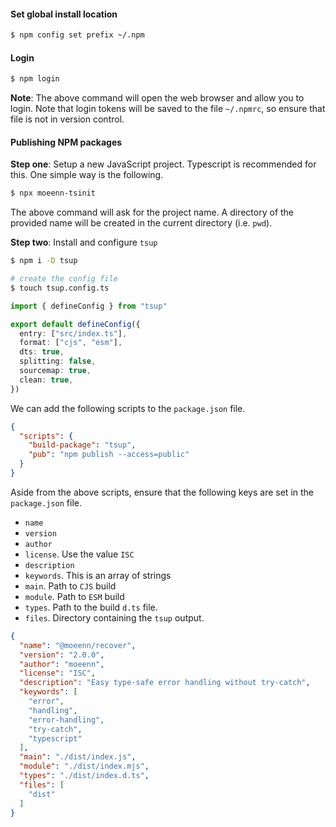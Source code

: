 
#### Set global install location

```bash
$ npm config set prefix ~/.npm
```


#### Login

```bash
$ npm login
```

**Note**: The above command will open the web browser and allow you to login. Note that login tokens will be saved to the file `~/.npmrc`, so ensure that file is not in version control.


#### Publishing NPM packages

**Step one**: Setup a new JavaScript project. Typescript is recommended for this. One simple way is the following.

```bash
$ npx moeenn-tsinit
```

The above command will ask for the project name. A directory of the provided name will be created in the current directory (i.e. `pwd`).

**Step two**: Install and configure `tsup`

```bash
$ npm i -D tsup

# create the config file
$ touch tsup.config.ts
```

```ts
import { defineConfig } from "tsup"

export default defineConfig({
  entry: ["src/index.ts"],
  format: ["cjs", "esm"],
  dts: true,
  splitting: false,
  sourcemap: true,
  clean: true,
})
```

We can add the following scripts to the `package.json` file.

```json
{
  "scripts": {
    "build-package": "tsup",
	"pub": "npm publish --access=public"
  }
}
```

Aside from the above scripts, ensure that the following keys are set in the `package.json` file.

- `name`
- `version`
- `author`
- `license`. Use the value `ISC`
- `description`
- `keywords`. This is an array of strings
- `main`. Path to `CJS` build
- `module`. Path to `ESM` build
- `types`. Path to the build `d.ts` file.
- `files`. Directory containing the `tsup` output.

```json
{
  "name": "@moeenn/recover",
  "version": "2.0.0",
  "author": "moeenn",
  "license": "ISC",
  "description": "Easy type-safe error handling without try-catch",
  "keywords": [
    "error",
    "handling",
    "error-handling",
    "try-catch",
    "typescript"
  ],
  "main": "./dist/index.js",
  "module": "./dist/index.mjs",
  "types": "./dist/index.d.ts",
  "files": [
    "dist"
  ]
}
```